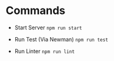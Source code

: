 # Commands
- Start Server
```npm run start```

- Run Test (Via Newman)
```npm run test```

- Run Linter
```npm run lint```